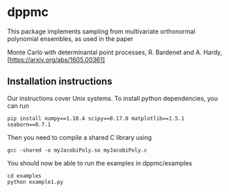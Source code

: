 # dppmc

This package implements sampling from multivariate orthonormal polynomial ensembles, as used in the paper

Monte Carlo with determinantal point processes, R. Bardenet and A. Hardy, [https://arxiv.org/abs/1605.00361]

## Installation instructions
Our instructions cover Unix systems. To install python dependencies, you can run
```
pip install numpy==1.10.4 scipy==0.17.0 matplotlib==1.5.1 seaborn==0.7.1
```
Then you need to compile a shared C library using
```
gcc -shared -o myJacobiPoly.so myJacobiPoly.c
```
You should now be able to run the examples in dppmc/examples
```
cd examples
python example1.py
```
